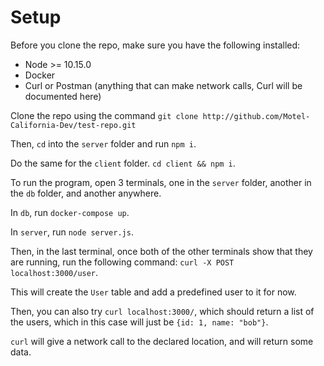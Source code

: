 # Setup

Before you clone the repo, make sure you have the following installed:
* Node >= 10.15.0
* Docker
* Curl or Postman (anything that can make network calls, Curl will be documented here)

Clone the repo using the command `git clone http://github.com/Motel-California-Dev/test-repo.git`

Then, `cd` into the `server` folder and run `npm i`.

Do the same for the `client` folder. `cd client && npm i`.

To run the program, open 3 terminals, one in the `server` folder, another in the `db` folder, and another anywhere.


In `db`, run `docker-compose up`.

In `server`, run `node server.js`.

Then, in the last terminal, once both of the other terminals show that they are running, run the following command: `curl -X POST localhost:3000/user`.

This will create the `User` table and add a predefined user to it for now.

Then, you can also try `curl localhost:3000/`, which should return a list of the users, which in this case will just be `{id: 1, name: "bob"}`.

`curl` will give a network call to the declared location, and will return some data.


